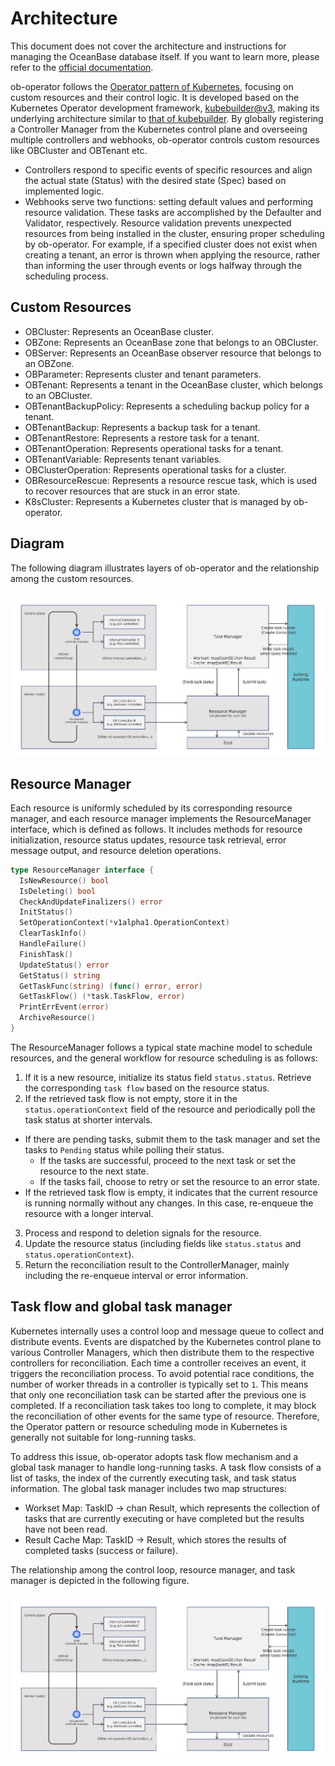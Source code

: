 # Architecture

This document does not cover the architecture and instructions for managing the OceanBase database itself. If you want to learn more, please refer to the [official documentation](https://www.oceanbase.com/docs/common-oceanbase-database-cn-1000000000217922).

ob-operator follows the [Operator pattern of Kubernetes](https://kubernetes.io/docs/concepts/extend-kubernetes/operator/), focusing on custom resources and their control logic. It is developed based on the Kubernetes Operator development framework, [kubebuilder@v3](https://book.kubebuilder.io/introduction), making its underlying architecture similar to [that of kubebuilder](https://book.kubebuilder.io/architecture). By globally registering a Controller Manager from the Kubernetes control plane and overseeing multiple controllers and webhooks, ob-operator controls custom resources like OBCluster and OBTenant etc.

* Controllers respond to specific events of specific resources and align the actual state (Status) with the desired state (Spec) based on implemented logic.
* Webhooks serve two functions: setting default values and performing resource validation. These tasks are accomplished by the Defaulter and Validator, respectively. Resource validation prevents unexpected resources from being installed in the cluster, ensuring proper scheduling by ob-operator. For example, if a specified cluster does not exist when creating a tenant, an error is thrown when applying the resource, rather than informing the user through events or logs halfway through the scheduling process.

## Custom Resources

* OBCluster: Represents an OceanBase cluster.
* OBZone: Represents an OceanBase zone that belongs to an OBCluster.
* OBServer: Represents an OceanBase observer resource that belongs to an OBZone.
* OBParameter: Represents cluster and tenant parameters.
* OBTenant: Represents a tenant in the OceanBase cluster, which belongs to an OBCluster.
* OBTenantBackupPolicy: Represents a scheduling backup policy for a tenant.
* OBTenantBackup: Represents a backup task for a tenant.
* OBTenantRestore: Represents a restore task for a tenant.
* OBTenantOperation: Represents operational tasks for a tenant.
* OBTenantVariable: Represents tenant variables.
* OBClusterOperation: Represents operational tasks for a cluster.
* OBResourceRescue: Represents a resource rescue task, which is used to recover resources that are stuck in an error state.
* K8sCluster: Represents a Kubernetes cluster that is managed by ob-operator.

## Diagram

The following diagram illustrates layers of ob-operator and the relationship among the custom resources.

![ob-operator architecture](/img/ob-operator-arch.png)

## Resource Manager

Each resource is uniformly scheduled by its corresponding resource manager, and each resource manager implements the ResourceManager interface, which is defined as follows. It includes methods for resource initialization, resource status updates, resource task retrieval, error message output, and resource deletion operations.

```go
type ResourceManager interface {
  IsNewResource() bool
  IsDeleting() bool
  CheckAndUpdateFinalizers() error
  InitStatus()
  SetOperationContext(*v1alpha1.OperationContext)
  ClearTaskInfo()
  HandleFailure()
  FinishTask()
  UpdateStatus() error
  GetStatus() string
  GetTaskFunc(string) (func() error, error)
  GetTaskFlow() (*task.TaskFlow, error)
  PrintErrEvent(error)
  ArchiveResource()
}
```

The ResourceManager follows a typical state machine model to schedule resources, and the general workflow for resource scheduling is as follows:

1. If it is a new resource, initialize its status field `status.status`.
Retrieve the corresponding `task flow` based on the resource status.
2. If the retrieved task flow is not empty, store it in the `status.operationContext` field of the resource and periodically poll the task status at shorter intervals.
  * If there are pending tasks, submit them to the task manager and set the tasks to `Pending` status while polling their status.
    * If the tasks are successful, proceed to the next task or set the resource to the next state.
    * If the tasks fail, choose to retry or set the resource to an error state.
  * If the retrieved task flow is empty, it indicates that the current resource is running normally without any changes. In this case, re-enqueue the resource with a longer interval.
3. Process and respond to deletion signals for the resource.
4. Update the resource status (including fields like `status.status` and `status.operationContext`).
5. Return the reconciliation result to the ControllerManager, mainly including the re-enqueue interval or error information.

## Task flow and global task manager

Kubernetes internally uses a control loop and message queue to collect and distribute events. Events are dispatched by the Kubernetes control plane to various Controller Managers, which then distribute them to the respective controllers for reconciliation. Each time a controller receives an event, it triggers the reconciliation process. To avoid potential race conditions, the number of worker threads in a controller is typically set to `1`. This means that only one reconciliation task can be started after the previous one is completed. If a reconciliation task takes too long to complete, it may block the reconciliation of other events for the same type of resource. Therefore, the Operator pattern or resource scheduling mode in Kubernetes is generally not suitable for long-running tasks.

To address this issue, ob-operator adopts task flow mechanism and a global task manager to handle long-running tasks. A task flow consists of a list of tasks, the index of the currently executing task, and task status information. The global task manager includes two map structures:

* Workset Map: TaskID -> chan Result, which represents the collection of tasks that are currently executing or have completed but the results have not been read.
* Result Cache Map: TaskID -> Result, which stores the results of completed tasks (success or failure).

The relationship among the control loop, resource manager, and task manager is depicted in the following figure.

![The relationship among the control loop, resource manager, and task manager](/img/ob-operator-task-manager-arch.png)